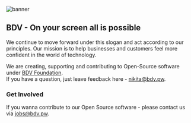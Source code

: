 ![banner](https://user-images.githubusercontent.com/74985367/228350516-f3e3b7ad-86d2-44d0-a79a-22522841a81a.png)


## BDV - On your screen all is possible

We continue to move forward under this slogan and act according to our principles. Our mission is to help businesses and customers feel more confident in the world of technology.

We are creating, supporting and contributing to Open-Source software under [BDV Foundation](https://bdv.pw/). <br>
If you have a question, just leave feedback here - nikita@bdv.pw. 

### Get Involved

If you wanna contribute to our Open Source software - please contact us via jobs@bdv.pw.

